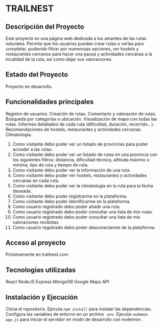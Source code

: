 # TRAILNEST

## Descripción del Proyecto
Este proyecto es una página web dedicada a los amantes de las rutas naturales.
Permite que los usuarios puedan crear rutas o verlas para completar, pudiendo filtrar por numerosas opciones, ver hostels y restaurantes cercanos para hacer una pausa y actividades cercanas a la localidad de la ruta, así como dejar sus valoraciones.

## Estado del Proyecto
Proyecto en desarrollo.

## Funcionalidades principales
Registro de usuarios.
Creación de rutas.
Comentario y valoración de rutas.
Búsqueda por categorías o ubicación.
Visualización de mapa con todas las rutas.
Informes detallados de cada ruta (dificultad, duración, recorrido...).
Recomendaciones de hostels, restaurantes y actividades cercanas.
Climatología.

1. Como visitante debo poder ver un listado de provincias para poder acceder a las rutas.
2. Como visitante debo poder ver un listado de rutas en una provincia con los siguientes filtros: distancia, dificultad técnica, altituda máximo o mínima, tipo de ruta y tiempo de ruta.
3. Como visitante debo poder ver la información de una ruta.
4. Como visitante debo poder ver hostels, restaurantes y actividades cercanas en cada ruta.
5. Como visitante debo poder ver la climatología en la ruta para la fecha deseada.
6. Como visitante debo poder registrarme en la plataforma.
7. Como visitante debo poder identificarme en la plataforma.
8. Como usuario registrado debo poder añadir una ruta.
9. Como usuario registrado debo poder consultar una lista de mis rutas.
10. Como usuario registrado debo poder consultar una lista de mis valoraciones recibidas.
11. Como usuario registrado debo poder desconectarme de la plataforma.

## Acceso al proyecto
Próximamente en trailnest.com

## Tecnologías utilizadas
React
NodeJS
Express
MongoDB
Google Maps API

## Instalación y Ejecución
Clona el repositorio.
Ejecuta `npm install` para instalar las dependencias.
Configura las variables de entorno en un archivo `.env`.
Ejecuta `nodemon app.js` para iniciar el servidor en modo de desarrollo con nodemon.

